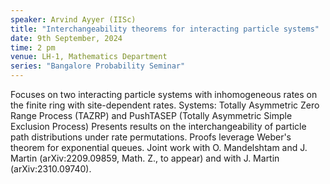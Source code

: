 ```yaml
---
speaker: Arvind Ayyer (IISc)
title: "Interchangeability theorems for interacting particle systems"
date: 9th September, 2024
time: 2 pm
venue: LH-1, Mathematics Department
series: "Bangalore Probability Seminar"
---
```

  Focuses on two interacting particle systems with inhomogeneous rates on the finite ring with site-dependent rates.
  Systems: Totally Asymmetric Zero Range Process (TAZRP) and PushTASEP (Totally Asymmetric Simple Exclusion Process)
  Presents results on the interchangeability of particle path distributions under rate permutations.
  Proofs leverage Weber's theorem for exponential queues.
  Joint work with O. Mandelshtam and J. Martin (arXiv:2209.09859, Math. Z., to appear) and with J. Martin (arXiv:2310.09740).
